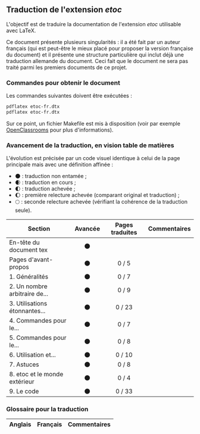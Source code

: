 ## Traduction de l'extension *etoc*

L'objectif est de traduire la documentation de l'extension *etoc* utilisable avec LaTeX. 

Ce document présente plusieurs singularités : il a été fait par un auteur français (qui est peut-être le mieux placé pour proposer la version française du document) et il présente une structure particulière qui inclut déjà une traduction allemande du document. Ceci fait que le document ne sera pas traité parmi les premiers documents de ce projet.

### Commandes pour obtenir le document

Les commandes suivantes doivent être exécutées :

```bash
pdflatex etoc-fr.dtx
pdflatex etoc-fr.dtx
```

Sur ce point, un fichier Makefile est mis à disposition (voir par exemple [OpenClassrooms](https://openclassrooms.com/courses/compilez-sous-gnu-linux#/id/r-1130480) pour plus d'informations).


### Avancement de la traduction, en vision table de matières

L'évolution est précisée par un code visuel identique à celui de la page principale mais avec une définition affinée :

- :new_moon: : traduction non entamée ;
- :waxing_crescent_moon: : traduction en cours ;
- :first_quarter_moon: : traduction achevée ;
- :waxing_gibbous_moon: : première relecture achevée (comparant original et traduction) ; 
- :full_moon: : seconde relecture achevée (vérifiant la cohérence de la traduction seule).

Section                       | Avancée                | Pages traduites | Commentaires 
----------------------------- | :--------------------: | :-------------: | -------------------------
En-tête du document tex       | :new_moon:             |                 |
Pages d'avant-propos          | :new_moon:             | 0 / 5           | 
1. Généralités                | :new_moon:             | 0 / 7           | 
2. Un nombre arbitraire de... | :new_moon:             | 0 / 9           | 
3. Utilisations étonnantes... | :new_moon:             | 0 / 23          |
4. Commandes pour le...       | :new_moon:             | 0 / 7           |
5. Commandes pour le...       | :new_moon:             | 0 / 8           |
6. Utilisation et...          | :new_moon:             | 0 / 10          |
7. Astuces                    | :new_moon:             | 0 / 8           |
8. etoc et le monde extérieur | :new_moon:             | 0 / 4           |
9. Le code                    | :new_moon:             | 0 / 33          | 


### Glossaire pour la traduction

Anglais                | Français                                       | Commentaires 
---------------------- | ---------------------------------------------- | -------------------------------
